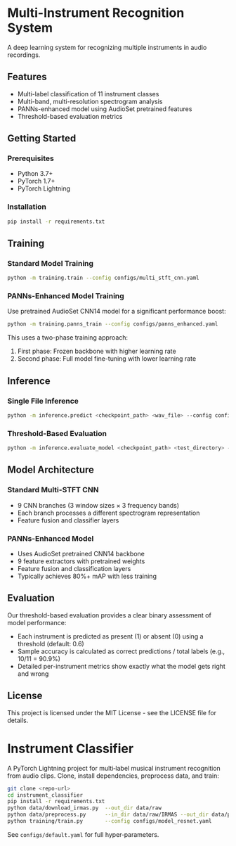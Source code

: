 # Multi-Instrument Recognition System

A deep learning system for recognizing multiple instruments in audio recordings.

## Features

- Multi-label classification of 11 instrument classes
- Multi-band, multi-resolution spectrogram analysis
- PANNs-enhanced model using AudioSet pretrained features
- Threshold-based evaluation metrics

## Getting Started

### Prerequisites

- Python 3.7+
- PyTorch 1.7+
- PyTorch Lightning

### Installation

```bash
pip install -r requirements.txt
```

## Training

### Standard Model Training

```bash
python -m training.train --config configs/multi_stft_cnn.yaml
```

### PANNs-Enhanced Model Training

Use pretrained AudioSet CNN14 model for a significant performance boost:

```bash
python -m training.panns_train --config configs/panns_enhanced.yaml
```

This uses a two-phase training approach:
1. First phase: Frozen backbone with higher learning rate
2. Second phase: Full model fine-tuning with lower learning rate

## Inference

### Single File Inference

```bash
python -m inference.predict <checkpoint_path> <wav_file> --config configs/multi_stft_cnn.yaml
```

### Threshold-Based Evaluation

```bash
python -m inference.evaluate_model <checkpoint_path> <test_directory> --threshold 0.6
```

## Model Architecture

### Standard Multi-STFT CNN

- 9 CNN branches (3 window sizes × 3 frequency bands)
- Each branch processes a different spectrogram representation
- Feature fusion and classifier layers

### PANNs-Enhanced Model

- Uses AudioSet pretrained CNN14 backbone
- 9 feature extractors with pretrained weights
- Feature fusion and classification layers
- Typically achieves 80%+ mAP with less training

## Evaluation

Our threshold-based evaluation provides a clear binary assessment of model performance:

- Each instrument is predicted as present (1) or absent (0) using a threshold (default: 0.6)
- Sample accuracy is calculated as correct predictions / total labels (e.g., 10/11 = 90.9%)
- Detailed per-instrument metrics show exactly what the model gets right and wrong

## License

This project is licensed under the MIT License - see the LICENSE file for details.
# Instrument Classifier

A PyTorch Lightning project for multi‑label musical instrument recognition from audio clips.
Clone, install dependencies, preprocess data, and train:

```bash
git clone <repo-url>
cd instrument_classifier
pip install -r requirements.txt
python data/download_irmas.py  --out_dir data/raw
python data/preprocess.py      --in_dir data/raw/IRMAS --out_dir data/processed
python training/train.py       --config configs/model_resnet.yaml
```

See `configs/default.yaml` for full hyper‑parameters.
